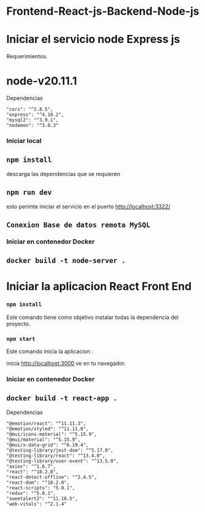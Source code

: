 # Frontend-React-js-Backend-Node-js


# Iniciar el servicio node Express js

Requerimientos.

# node-v20.11.1

Dependencias

    "cors": "^2.8.5",
    "express": "^4.18.2",
    "mysql2": "^3.9.1",
    "nodemon": "^3.0.3"

### Iniciar local

## `npm install`
descarga las dependencias que se requieren

## `npm run dev`
esto perimte iniciar el servicio en el puerto [http://localhost:3322/ ](http://localhost:3322/)

## `Conexion Base de datos remota MySQL`

### Iniciar en contenedor Docker

## `docker build -t node-server .`



# Iniciar la aplicacion React Front End

### `npm install`
Este comando tiene como objetivo instalar todas la dependencia del proyecto.

### `npm start`

Este comando inicia la  aplicacion :

inicia [http://localhost:3000](http://localhost:3000) ve en tu navegador.

### Iniciar en contenedor Docker

## `docker build -t react-app .`


Dependencias

    "@emotion/react": "^11.11.3",
    "@emotion/styled": "^11.11.0",
    "@mui/icons-material": "^5.15.9",
    "@mui/material": "^5.15.9",
    "@mui/x-data-grid": "^6.19.4",
    "@testing-library/jest-dom": "^5.17.0",
    "@testing-library/react": "^13.4.0",
    "@testing-library/user-event": "^13.5.0",
    "axios": "^1.6.7",
    "react": "^18.2.0",
    "react-detect-offline": "^2.4.5",
    "react-dom": "^18.2.0",
    "react-scripts": "5.0.1",
    "redux": "^5.0.1",
    "sweetalert2": "^11.10.5",
    "web-vitals": "^2.1.4"



